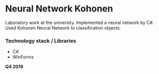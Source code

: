# Neural Network Kohonen

Laboratory work at the university. Implemented a neural network by C#.
Used Kohonen Neural Network to classification objects. 

### Technology stack / Libraries
  - C#
  - WinForms

**Q4 2019**
